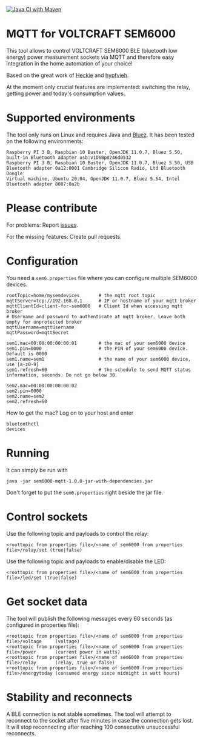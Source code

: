 [![Java CI with Maven](https://github.com/steineggerroland/sem6000-mqtt/actions/workflows/maven.yml/badge.svg)](https://github.com/steineggerroland/sem6000-mqtt/actions/workflows/maven.yml)

# MQTT for VOLTCRAFT SEM6000

This tool allows to control VOLTCRAFT SEM6000 BLE (bluetooth low energy) power measurement sockets via MQTT and therefore easy integration in the home automation of your choice!

Based on the great work of [Heckie](https://github.com/Heckie75/voltcraft-sem-6000) and [hypfvieh](https://github.com/hypfvieh/bluez-dbus).

At the moment only crucial features are implemented: switching the relay, getting power and today's consumption values.

# Supported environments
The tool only runs on Linux and requires Java and [Bluez](http://www.bluez.org/).
It has been tested on the following environments:

```
Raspberry PI 3 B, Raspbian 10 Buster, OpenJDK 11.0.7, Bluez 5.50, built-in Bluetooth adapter usb:v1D6Bp0246d0532
Raspberry PI 3 B, Raspbian 10 Buster, OpenJDK 11.0.7, Bluez 5.50, USB Bluetooth adapter 0a12:0001 Cambridge Silicon Radio, Ltd Bluetooth Dongle
Virtual machine, Ubuntu 20.04, OpenJDK 11.0.7, Bluez 5.54, Intel Bluetooth adapter 8087:0a2b
```
# Please contribute

For problems: Report [issues](https://github.com/magcode/sem6000-mqtt/issues).

For the missing features: Create pull requests.

# Configuration
You need a `sem6.properties` file where you can configure multiple SEM6000 devices.

```
rootTopic=home/mysemdevices       # the mqtt root topic
mqttServer=tcp://192.168.0.1      # IP or hostname of your mqtt broker
mqttClientId=client-for-sem6000   # Client Id when accessing mqtt broker
# Username and password to authenticate at mqtt broker. Leave both empty for unprotected broker  
mqttUsername=mqttUsername
mqttPassword=mqttSecret 

sem1.mac=00:00:00:00:00:01        # the mac of your sem6000 device
sem1.pin=0000                     # the PIN of your sem6000 device. Default is 0000
sem1.name=sem1                    # the name of your sem6000 device, use [a-z0-9]
sem1.refresh=60                   # the schedule to send MQTT status information, seconds. Do not go below 30.

sem2.mac=00:00:00:00:00:02
sem2.pin=0000
sem2.name=sem2
sem2.refresh=60
```

How to get the mac? Log on to your host and enter
```
bluetoothctl
devices
```

# Running
It can simply be run with

`java -jar sem6000-mqtt-1.0.0-jar-with-dependencies.jar`

Don't forget to put the `sem6.properties` right beside the jar file.


# Control sockets
Use the following topic and payloads to control the relay:
```
<roottopic from properties file>/<name of sem6000 from properties file>/relay/set (true|false)
```
Use the following topic and payloads to enable/disable the LED:

```
<roottopic from properties file>/<name of sem6000 from properties file>/led/set (true|false)
```

# Get socket data
The tool will publish the following messages every 60 seconds (as configured in properties file):

```
<roottopic from properties file>/<name of sem6000 from properties file>/voltage     (voltage)
<roottopic from properties file>/<name of sem6000 from properties file>/power       (current power in watts)
<roottopic from properties file>/<name of sem6000 from properties file>/relay       (relay, true or false)
<roottopic from properties file>/<name of sem6000 from properties file>/energytoday (consumed energy since midnight in watt hours)
```

# Stability and reconnects
A BLE connection is not stable sometimes. The tool will attempt to reconnect to the socket after five minutes in case the connection gets lost. It will stop reconnecting after reaching 100 consecutive unsuccessful reconnects.
